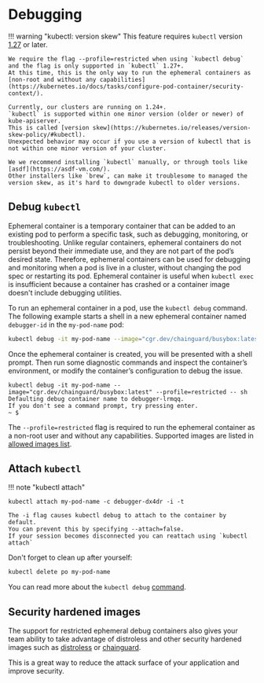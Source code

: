 # Debugging

!!! warning "kubectl: version skew"
    This feature requires `kubectl` version [1.27](https://github.com/kubernetes/kubernetes/blob/master/CHANGELOG/CHANGELOG-1.27.md) or later.
    
    We require the flag --profile=restricted when using `kubectl debug` and the flag is only supported in `kubectl` 1.27+. 
    At this time, this is the only way to run the ephemeral containers as [non-root and without any capabilities](https://kubernetes.io/docs/tasks/configure-pod-container/security-context/).
    
    Currently, our clusters are running on 1.24+.
    `kubectl` is supported within one minor version (older or newer) of kube-apiserver. 
    This is called [version skew](https://kubernetes.io/releases/version-skew-policy/#kubectl).
    Unexpected behavior may occur if you use a version of kubectl that is not within one minor version of your cluster.

    We we recommend installing `kubectl` manually, or through tools like [asdf](https://asdf-vm.com/). 
    Other installers like `brew`, can make it troublesome to managed the version skew, as it's hard to downgrade kubectl to older versions.

## Debug `kubectl`

Ephemeral container is a temporary container that can be added to an existing pod to perform a specific task, such as
debugging, monitoring, or troubleshooting. Unlike regular containers, ephemeral containers do not persist beyond their
immediate use, and they are not part of the pod’s desired state. Therefore, ephemeral containers can be used for
debugging and monitoring when a pod is live in a cluster, without changing the pod spec or restarting its pod. Ephemeral
container is useful when `kubectl exec` is insufficient because a container 
has crashed or a container image doesn't include debugging utilities.

To run an ephemeral container in a pod, use the `kubectl debug` command.
The following example starts a shell in a new ephemeral container named `debugger-id` in the `my-pod-name` pod:

```bash
kubectl debug -it my-pod-name --image="cgr.dev/chainguard/busybox:latest" --profile=restricted -- sh
```

Once the ephemeral container is created, you will be presented with a shell prompt. Then run some diagnostic commands
and inspect the container’s environment, or modify the container’s configuration to debug the issue.

```text
kubectl debug -it my-pod-name --image="cgr.dev/chainguard/busybox:latest" --profile=restricted -- sh
Defaulting debug container name to debugger-lrmqq.
If you don't see a command prompt, try pressing enter.
~ $ 
```

The `--profile=restricted` flag is required to run the ephemeral container as a non-root user and without any
capabilities. Supported images are listed in [allowed images list](../deployment/allowed-registries).

## Attach `kubectl`

!!! note "kubectl attach"

    kubectl attach my-pod-name -c debugger-dx4dr -i -t

    The -i flag causes kubectl debug to attach to the container by default.
    You can prevent this by specifying --attach=false.
    If your session becomes disconnected you can reattach using `kubectl attach`

Don't forget to clean up after yourself:

```bash
kubectl delete po my-pod-name
```

You can read more about
the `kubectl debug` [command](https://kubernetes.io/docs/tasks/debug-application-cluster/debug-running-pod/#ephemeral-container).

## Security hardened images

The support for restricted ephemeral debug containers also gives your team ability to take advantage of distroless and
other security hardened images such as [distroless](https://github.com/GoogleContainerTools/distroless) or [chainguard](https://github.com/chainguard-images/images#chainguard-images).

This is a great way to reduce the attack surface of your application and improve security.